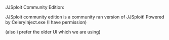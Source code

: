 JJSploit Community Edition:

JJSploit community edition is a community ran version of JJSploit!
Powered by CeleryInject.exe (I have permission)

(also i prefer the older UI which we are using)
